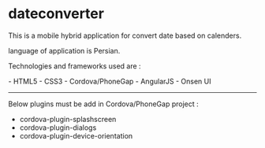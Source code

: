 # dateconverter

<p>This is a mobile hybrid application for convert date based on calenders. </p>
<p>language of application is Persian.</p>
<p>Technologies and frameworks used are :</p>
- HTML5
- CSS3
- Cordova/PhoneGap
- AngularJS
- Onsen UI

***
Below plugins must be add in Cordova/PhoneGap project :
- cordova-plugin-splashscreen
- cordova-plugin-dialogs
- cordova-plugin-device-orientation
